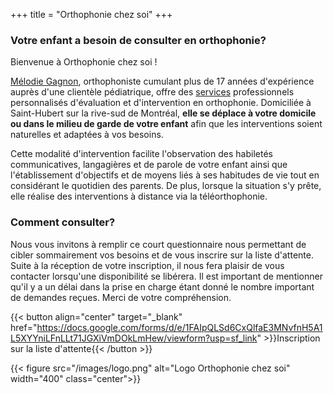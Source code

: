 +++
title = "Orthophonie chez soi"
+++

### Votre enfant a besoin de consulter en orthophonie?

Bienvenue à Orthophonie chez soi !

[Mélodie Gagnon](/apropos/ "À propos de Mélodie Gagnon"), orthophoniste cumulant plus de 17 années d'expérience auprès d'une clientèle pédiatrique, offre des [services](/services/ "Liste et description des services offerts") professionnels personnalisés d'évaluation et d'intervention en orthophonie.  Domiciliée à Saint-Hubert sur la rive-sud de Montréal, **elle se déplace à votre domicile ou dans le milieu de garde de votre enfant** afin que les interventions soient naturelles et adaptées à vos besoins.

Cette modalité d'intervention facilite l'observation des habiletés communicatives, langagières et de parole de votre enfant ainsi que l'établissement d'objectifs et de moyens liés à ses habitudes de vie tout en considérant le quotidien des parents. De plus, lorsque la situation s'y prête, elle réalise des interventions à distance via la téléorthophonie.

### Comment consulter?

Nous vous invitons à remplir ce court questionnaire nous permettant de cibler sommairement vos besoins et de vous inscrire sur la liste d'attente. Suite à la réception de votre inscription, il nous fera plaisir de vous contacter lorsqu'une disponibilité se libérera.  Il est important de mentionner qu'il y a un délai dans la prise en charge étant donné le nombre important de demandes reçues. Merci de votre compréhension.

{{< button align="center"
target="_blank"
href="https://docs.google.com/forms/d/e/1FAIpQLSd6CxQlfaE3MNvfnH5A1L5XYYniLFnLLt71JGXiVmDOkLmHew/viewform?usp=sf_link" >}}Inscription sur la liste d'attente{{< /button >}}

{{< figure src="/images/logo.png" alt="Logo Orthophonie chez soi" width="400" class="center">}}
